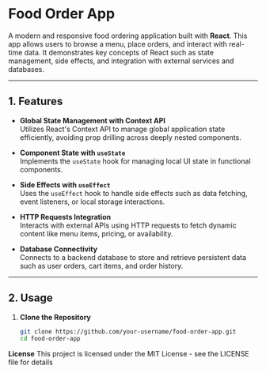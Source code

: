 # **Food Order App**

A modern and responsive food ordering application built with **React**. This app allows users to browse a menu, place orders, and interact with real-time data. It demonstrates key concepts of React such as state management, side effects, and integration with external services and databases.

---

## **1. Features**

- **Global State Management with Context API**  
  Utilizes React's Context API to manage global application state efficiently, avoiding prop drilling across deeply nested components.

- **Component State with `useState`**  
  Implements the `useState` hook for managing local UI state in functional components.

- **Side Effects with `useEffect`**  
  Uses the `useEffect` hook to handle side effects such as data fetching, event listeners, or local storage interactions.

- **HTTP Requests Integration**  
  Interacts with external APIs using HTTP requests to fetch dynamic content like menu items, pricing, or availability.

- **Database Connectivity**  
  Connects to a backend database to store and retrieve persistent data such as user orders, cart items, and order history.

---

## **2. Usage**

1. **Clone the Repository**
   ```bash
   git clone https://github.com/your-username/food-order-app.git
   cd food-order-app
**License**
This project is licensed under the MIT License - see the LICENSE file for details
